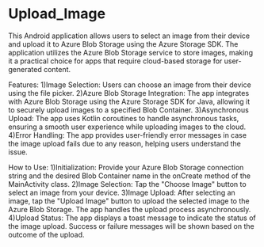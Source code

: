 # Upload_Image
This Android application allows users to select an image from their device and upload it to Azure Blob Storage using the Azure Storage SDK. The application utilizes the Azure Blob Storage service to store images, making it a practical choice for apps that require cloud-based storage for user-generated content.

Features:
1)Image Selection: Users can choose an image from their device using the file picker.
2)Azure Blob Storage Integration: The app integrates with Azure Blob Storage using the Azure Storage SDK for Java, allowing it to securely upload images to a specified Blob Container.
3)Asynchronous Upload: The app uses Kotlin coroutines to handle asynchronous tasks, ensuring a smooth user experience while uploading images to the cloud.
4)Error Handling: The app provides user-friendly error messages in case the image upload fails due to any reason, helping users understand the issue.

How to Use:
1)Initialization: Provide your Azure Blob Storage connection string and the desired Blob Container name in the onCreate method of the MainActivity class.
2)Image Selection: Tap the "Choose Image" button to select an image from your device.
3)Image Upload: After selecting an image, tap the "Upload Image" button to upload the selected image to the Azure Blob Storage. The app handles the upload process asynchronously.
4)Upload Status: The app displays a toast message to indicate the status of the image upload. Success or failure messages will be shown based on the outcome of the upload.
